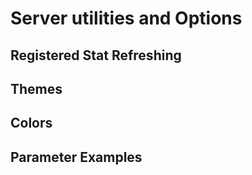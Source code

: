# Server utilities and Options

## Registered Stat Refreshing

## Themes

## Colors

## Parameter Examples